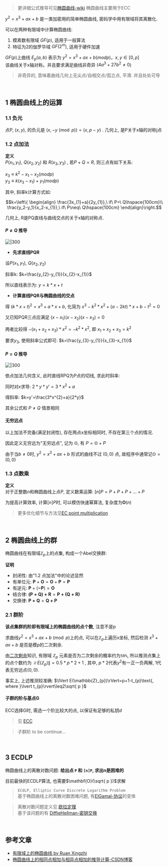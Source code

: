 > 更详细公式推导可见[椭圆曲线-wiki](https://zh.wikipedia.org/wiki/%E6%A4%AD%E5%9C%86%E6%9B%B2%E7%BA%BF)
> 椭圆曲线主要用于ECC

$y^2 = x^3+ ax+b$ 是一类加密用的简单椭圆曲线, 密码学中用有限域将其离散化.

可以在两种有限域中计算椭圆曲线:
1. 模素数有限域 $GF(p)$, 适用于一般算法
2. 特征为2的伽罗华域 $GF(2^m)$, 适用于硬件加速

$GF(p)$上曲线 $E_p(a,b)$ 表示为 $y^2 = x^3+ax+b(mod p)，x,y\in[0,p]$  
该曲线关于x轴对称。并且要求满足曲线非奇异 ($4a^3+27b^{2} \ne0$)

> 非奇异的, 意味着曲线几何上无尖点/自相交点/孤立点, 平滑. 并且处处可导

<br>

## 1 椭圆曲线上的运算

### 1.1 负元

点P, $(x,y)$, 的负元是 $(x,-y \pmod p) =(x,p-y)$ . 几何上, 是P关于x轴的对称j点

### 1.2 点加法

**定义**  
$P(x_{1},y_{1})$, $Q(x_{2},y_{2})$ 和 $R(x_{3},y_{3})$ , 若$P+Q = R$, 则三点有如下关系:

$x_3≡k^2-x_1-x_2(mod p)$  
$y_3≡k(x_{3}-x_{1})+y_{1}(mod p)$

其中, 斜率k计算方式如:

$$k=\left\{
\begin{align}
\frac{3x_{1}+a}{2y_{1}},\ if\ P=\ Q\hspace{100cm}\\
\frac{y_2-y_1}{x_2-x_{1}},\ if\ P\neq\ Q\hspace{100cm}
\end{align}\right.$$

几何上, R是PQ直线与曲线交点的关于x轴的对称点.  

#### $P\neq Q$ 推导

![|300](../../../attach/Pasted%20image%2020230428183423.png)

- **先求直线PQR**

设$P(x_{1}, y_{1})$, $Q(x_{2}, y_{2})$

斜率k: $k=\frac{y_{2}-y_{1}}{x_{2}-x_{1}}$

所以直线表示为: $y=k*x+t$

- **计算直线PQR与椭圆曲线的交点**

得 $(k*x+t)^2=x^3+a*x+b$, 化简为 $x^3-k^2*x^2+(a-2kt)*x+b-t^2=0$

又已知PQR三点应满足 $(x-x_{1})(x-x_{2})(x-x_{3})=0$

两者比较得 $-(x_{1}+x_{2}+x_{3})*x^2=-k^{2}*x^2$, 即 $x_{1}+x_{2}+x_{3}=k^2$

要求$y_{3}$, 使用斜率公式即可: $k=\frac{y_{3}-y_{1}}{x_{3}-x_{1}}$

#### $P=Q$ 推导

![|300](../../../attach/Pasted%20image%2020230428183404.png)

依点加法几何含义, 此时直线RPQ为P点的切线, 求此时斜率:  

同时对$x$求导: $2*y*y'=3*x^{2}+a$  

得斜率: $k=y'=\frac{3*x^{2}+a}{2*y}$

其余公式和 $P\neq Q$ 情景相同

#### 无穷远点

以上加法不完备(满足封闭性), 存在两点x坐标相同时, 不存在第三个点的情况. 

因此定义无穷远为"无穷远点", 记为 $\mathbb{O}$, 有 $P=\mathbb{O}+P$

由于当$b\neq{0}$时, $y^2=x^3+ax+b$ 形式的曲线不过 $(0, 0)$ 点, 故程序中通常记$\mathbb{O}=(0, 0)$

### 1.3 点数乘
**定义**  
对于正整数$n$和椭圆曲线上点$P$, 定义数乘运算: $[n]P=P+P+P+\dots+P$

为提高计算效率, 计算$[n]P$时, 可以模仿快速幂算法, 复杂度为$\mathbf{O}(n)$

> 更多优化细节与方法见[EC point multiplication](https://en.wikipedia.org/wiki/Elliptic_curve_point_multiplication)

<br>

## 2 椭圆曲线上的群

椭圆曲线在有限域$\mathbb{Z}_{p}$上的点集, 构成一个Abel交换群:

**证明**  
- 封闭性: 由"1.2 点加法"中的论述显然
- 有单位元: $\mathbf{P}+\mathbf{O}=\mathbf{O}+\mathbf{P}=\mathbf{P}$
- 有逆元: $\mathbf{P}+(\mathbf{-P})=\mathbf{O}$
- 结合律: $\mathbf{(P+Q)+R}=\mathbf{P+(Q+R)}$
- 交换律: $\mathbf{P+Q}=\mathbf{Q+P}$

### 2.1 群阶
**该点集群的阶即有限域上的椭圆曲线的点个数**, 注意不是p

求曲线$y^{2}=x^{3}+ax+b\pmod p$上的点, 可以在$\mathbb{Z}_{p}$上遍历x坐标, 然后检测 $x^3+ax+b$ 是否是模p的二次剩余.  

由[二次剩余](../../../数论/二次剩余.md)知识, 有限域 $\mathbb{Z}_{p}$ 元素是否为二次剩余的概率约为`50%`, 所以推测点集上的点个数约为 $\lVert E(\mathbb{Z}_{p})\rVert=0.5*p*2+1$ , 其中, $p*2$代表$y^2$有一正一负两解, 1代表无穷远点$(0,0)$.

事实上, 上述推测较准确: $\lVert E(\mathbb{Z}_{p})\rVert=p+1-t_{p}\text{,  where  }\lvert t_{p}\rvert\leq2\sqrt{ p }$

#### 子群的阶与基点G

ECC选择G时, 需选一个阶比较大的点, 以保证有足够的私钥$d$

> 见 [ECC](../../../Security/密码学/公钥密码/ECC/ECC.md)

> 子群阶 to be continue...

<br>

## 3 ECDLP

椭圆曲线上的离散对数问题: **给出点 `P` 和 `[n]P`, 求出n是困难的**

目前最快的ECDLP算法, 也需要$\mathbf{O}(\sqrt{ p })$求解

> `ECdLP, Elliptic Curve Discrete Logarithm Problem`  
> 基于椭圆曲线上的离散对数困难问题, 有[ElGamal-协议](../../../Security/密码学/公钥密码/ElGamal-协议.md)的变体

> 离散对数问题定义见 [欧拉定理](../../../数论/欧拉定理.md)  
> 基于该问题的有 [DiffieHellman-密钥交换](../../../Security/密码学/公钥密码/DiffieHellman-密钥交换.md)

<br>

## 参考文章

- [有限域上的椭圆曲线 by Ruan Xingzhi](https://www.ruanx.net/elliptic-curve/)
- [椭圆曲线上的相同点相加与相异点相加的推导计算-CSDN博客](https://blog.csdn.net/guyongqiangx/article/details/121793398)